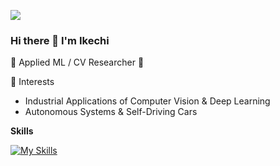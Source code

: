 ![](https://komarev.com/ghpvc/?username=Iyk02&style=flat-square&color=blueviolet)

### Hi there 👋  I'm Ikechi
🌟 Applied ML / CV Researcher 🌟

🧠 Interests
- Industrial Applications of Computer Vision & Deep Learning
- Autonomous Systems & Self-Driving Cars


<b>Skills</b>

[![My Skills](https://skillicons.dev/icons?i=c,cpp,python,git,bash,opencv,tensorflow,pytorch)](https://skillicons.dev)

<!--
**Bayzman/Bayzman** is a ✨ _special_ ✨ repository because its `README.md` (this file) appears on your GitHub profile.
-->
